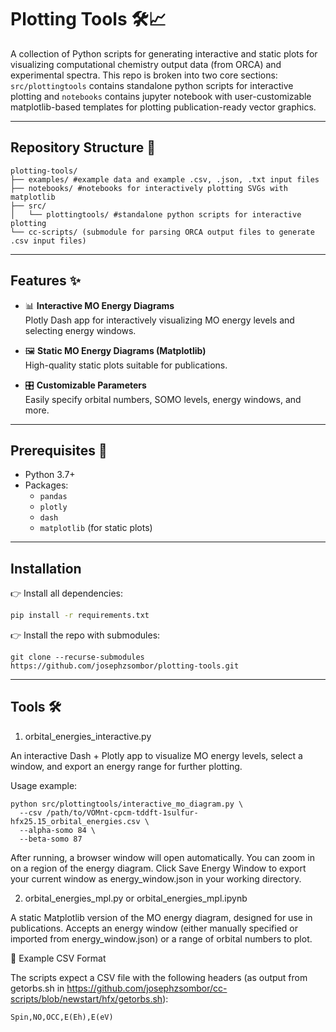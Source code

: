 # Plotting Tools 🛠️📈

A collection of Python scripts for generating interactive and static plots for visualizing computational chemistry output data (from ORCA) and experimental spectra. This repo is broken into two core sections: `src/plottingtools` contains standalone python scripts for interactive plotting and `notebooks` contains jupyter notebook with user-customizable matplotlib-based templates for plotting publication-ready vector graphics.

---

## Repository Structure 📂 
```
plotting-tools/
├── examples/ #example data and example .csv, .json, .txt input files
├── notebooks/ #notebooks for interactively plotting SVGs with matplotlib
├── src/
│   └── plottingtools/ #standalone python scripts for interactive plotting
└── cc-scripts/ (submodule for parsing ORCA output files to generate .csv input files)
```

---

## Features ✨
- 📊 **Interactive MO Energy Diagrams**  
  Plotly Dash app for interactively visualizing MO energy levels and selecting energy windows.
  
- 🖼️ **Static MO Energy Diagrams (Matplotlib)**  
  High-quality static plots suitable for publications.

- 🎛️ **Customizable Parameters**  
  Easily specify orbital numbers, SOMO levels, energy windows, and more.

---

## Prerequisites 🔧
- Python 3.7+
- Packages:
  - `pandas`
  - `plotly`
  - `dash`
  - `matplotlib` (for static plots)
---

## Installation
👉 Install all dependencies:
```bash
pip install -r requirements.txt
```
👉 Install the repo with submodules:
```
git clone --recurse-submodules https://github.com/josephzsombor/plotting-tools.git
```
---

## Tools 🛠️ 
1. orbital_energies_interactive.py

An interactive Dash + Plotly app to visualize MO energy levels, select a window, and export an energy range for further plotting.

Usage example:
```
python src/plottingtools/interactive_mo_diagram.py \
  --csv /path/to/VOMnt-cpcm-tddft-1sulfur-hfx25.15_orbital_energies.csv \
  --alpha-somo 84 \
  --beta-somo 87
```
  After running, a browser window will open automatically.
  You can zoom in on a region of the energy diagram.
  Click Save Energy Window to export your current window as energy_window.json in your working directory.

2. orbital_energies_mpl.py or orbital_energies_mpl.ipynb

A static Matplotlib version of the MO energy diagram, designed for use in publications. Accepts an energy window (either manually specified or imported from energy_window.json) or a range of orbital numbers to plot. 

📄 Example CSV Format

The scripts expect a CSV file with the following headers (as output from getorbs.sh in https://github.com/josephzsombor/cc-scripts/blob/newstart/hfx/getorbs.sh):
```
Spin,NO,OCC,E(Eh),E(eV)
```

